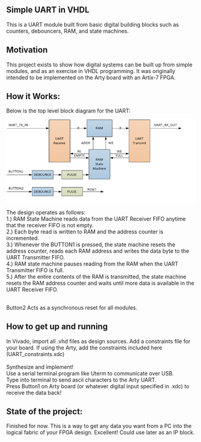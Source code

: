 ## Simple UART in VHDL
This is a UART module built from basic digital building blocks such as counters, debouncers, RAM, and state machines.  

## Motivation
This project exists to show how digital systems can be built up from simple modules, and as an exercise in VHDL programming.  It was originally intended to be implemented on the Arty board with an Artix-7 FPGA.
 
## How it Works:
Below is the top level block diagram for the UART:

![Alt text](UART_block.png?raw=true "UART Block Diagram")

The design operates as follows:<br />
1.) RAM State Machine reads data from the UART Receiver FIFO anytime that the receiver FIFO is not empty.<br />
2.) Each byte read is written to RAM and the address counter is incremented.<br />
3.) Whenever the BUTTON1 is pressed, the state machine resets the address counter, reads each RAM address and writes the data byte to the UART Transmitter FIFO.<br />
4.) RAM state machine pauses reading from the RAM when the UART Transmitter FIFO is full.<br />
5.) After the entire contents of the RAM is transmitted, the state machine resets the RAM address counter and waits until more data is available in the UART Receiver FIFO.<br /><br />

Button2 Acts as a synchronous reset for all modules.

## How to get up and running
In Vivado,  import all .vhd files as design sources.  Add a constraints file for your board.  If using the Arty, add the constraints included here (UART_constraints.xdc) <br /> <br />
Synthesize and implement! <br />
Use a serial terminal program like Uterm to communicate over USB.  <br />
Type into terminal to send ascii characters to the Arty UART.  <br />
Press Button1 on Arty board (or whatever digital input specified in .xdc) to receive the data back! <br />

## State of the project:
Finished for now.  This is a way to get any data you want from a PC into the logical fabric of your FPGA design.  Excellent!  Could use later as an IP block. <br /> <br />
